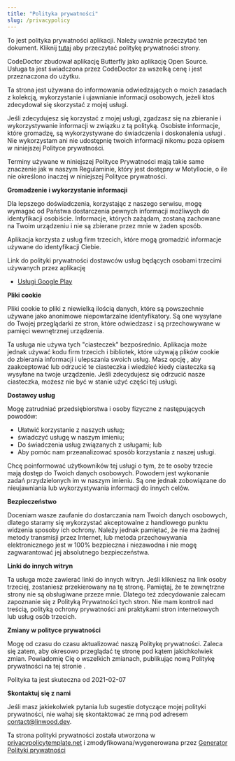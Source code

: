 ```yaml
---
title: "Polityka prywatności"
slug: /privacypolicy
---
```


To jest polityka prywatności aplikacji. Należy uważnie przeczytać ten dokument. Kliknij [tutaj](https://go.linwood.dev/privacypolicy) aby przeczytać politykę prywatności strony.

CodeDoctor zbudował aplikację Butterfly jako aplikację Open Source. Usługa ta jest świadczona przez CodeDoctor za wszelką cenę i jest przeznaczona do użytku.

Ta strona jest używana do informowania odwiedzających o moich zasadach z kolekcją, wykorzystanie i ujawnianie informacji osobowych, jeżeli ktoś zdecydował się skorzystać z mojej usługi.

Jeśli zdecydujesz się korzystać z mojej usługi, zgadzasz się na zbieranie i wykorzystywanie informacji w związku z tą polityką. Osobiste informacje, które gromadzę, są wykorzystywane do świadczenia i doskonalenia usługi . Nie wykorzystam ani nie udostępnię twoich informacji nikomu poza opisem w niniejszej Polityce prywatności.

Terminy używane w niniejszej Polityce Prywatności mają takie same znaczenie jak w naszym Regulaminie, który jest dostępny w Motyllocie, o ile nie określono inaczej w niniejszej Polityce prywatności.

**Gromadzenie i wykorzystanie informacji**

Dla lepszego doświadczenia, korzystając z naszego serwisu, mogę wymagać od Państwa dostarczenia pewnych informacji możliwych do identyfikacji osobiście. Informacje, których zażądam, zostaną zachowane na Twoim urządzeniu i nie są zbierane przez mnie w żaden sposób.

Aplikacja korzysta z usług firm trzecich, które mogą gromadzić informacje używane do identyfikacji Ciebie.

Link do polityki prywatności dostawców usług będących osobami trzecimi używanych przez aplikację

* [Usługi Google Play](https://www.google.com/policies/privacy/)

**Pliki cookie**

Pliki cookie to pliki z niewielką ilością danych, które są powszechnie używane jako anonimowe niepowtarzalne identyfikatory. Są one wysyłane do Twojej przeglądarki ze stron, które odwiedzasz i są przechowywane w pamięci wewnętrznej urządzenia.

Ta usługa nie używa tych "ciasteczek" bezpośrednio. Aplikacja może jednak używać kodu firm trzecich i bibliotek, które używają plików cookie do zbierania informacji i ulepszania swoich usług. Masz opcję , aby zaakceptować lub odrzucić te ciasteczka i wiedzieć kiedy ciasteczka są wysyłane na twoje urządzenie. Jeśli zdecydujesz się odrzucić nasze ciasteczka, możesz nie być w stanie użyć części tej usługi.

**Dostawcy usług**

Mogę zatrudniać przedsiębiorstwa i osoby fizyczne z następujących powodów:

* Ułatwić korzystanie z naszych usług;
* świadczyć usługę w naszym imieniu;
* Do świadczenia usług związanych z usługami; lub
* Aby pomóc nam przeanalizować sposób korzystania z naszej usługi.

Chcę poinformować użytkowników tej usługi o tym, że te osoby trzecie mają dostęp do Twoich danych osobowych. Powodem jest wykonanie zadań przydzielonych im w naszym imieniu. Są one jednak zobowiązane do nieujawniania lub wykorzystywania informacji do innych celów.

**Bezpieczeństwo**

Doceniam wasze zaufanie do dostarczania nam Twoich danych osobowych, dlatego staramy się wykorzystać akceptowalne z handlowego punktu widzenia sposoby ich ochrony. Należy jednak pamiętać, że nie ma żadnej metody transmisji przez Internet, lub metoda przechowywania elektronicznego jest w 100% bezpieczna i niezawodna i nie mogę zagwarantować jej absolutnego bezpieczeństwa.

**Linki do innych witryn**

Ta usługa może zawierać linki do innych witryn. Jeśli klikniesz na link osoby trzeciej, zostaniesz przekierowany na tę stronę. Pamiętaj, że te zewnętrzne strony nie są obsługiwane przeze mnie. Dlatego też zdecydowanie zalecam zapoznanie się z Polityką Prywatności tych stron. Nie mam kontroli nad treścią, polityką ochrony prywatności ani praktykami stron internetowych lub usług osób trzecich.

**Zmiany w polityce prywatności**

Mogę od czasu do czasu aktualizować naszą Politykę prywatności. Zaleca się zatem, aby okresowo przeglądać tę stronę pod kątem jakichkolwiek zmian. Powiadomię Cię o wszelkich zmianach, publikując nową Politykę prywatności na tej stronie .

Polityka ta jest skuteczna od 2021-02-07

**Skontaktuj się z nami**

Jeśli masz jakiekolwiek pytania lub sugestie dotyczące mojej polityki prywatności, nie wahaj się skontaktować ze mną pod adresem contact@linwood.dev.

Ta strona polityki prywatności została utworzona w [privacypolicytemplate.net](https://privacypolicytemplate.net) i zmodyfikowana/wygenerowana przez [Generator Polityki prywatności](https://app-privacy-policy-generator.nisrulz.com/)
